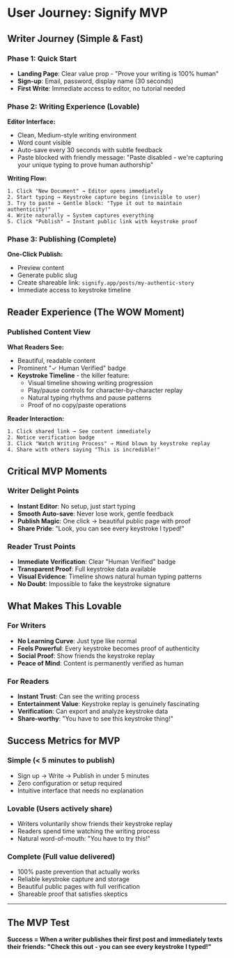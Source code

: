 # User Journey: Signify MVP

## Writer Journey (Simple & Fast)

### Phase 1: Quick Start
- **Landing Page**: Clear value prop - "Prove your writing is 100% human"
- **Sign-up**: Email, password, display name (30 seconds)
- **First Write**: Immediate access to editor, no tutorial needed

### Phase 2: Writing Experience (Lovable)
**Editor Interface:**
- Clean, Medium-style writing environment
- Word count visible
- Auto-save every 30 seconds with subtle feedback
- Paste blocked with friendly message: "Paste disabled - we're capturing your unique typing to prove human authorship"

**Writing Flow:**
```
1. Click "New Document" → Editor opens immediately
2. Start typing → Keystroke capture begins (invisible to user)
3. Try to paste → Gentle block: "Type it out to maintain authenticity!"
4. Write naturally → System captures everything
5. Click "Publish" → Instant public link with keystroke proof
```

### Phase 3: Publishing (Complete)
**One-Click Publish:**
- Preview content
- Generate public slug
- Create shareable link: `signify.app/posts/my-authentic-story`
- Immediate access to keystroke timeline

## Reader Experience (The WOW Moment)

### Published Content View
**What Readers See:**
- Beautiful, readable content
- Prominent "✓ Human Verified" badge
- **Keystroke Timeline** - the killer feature:
  - Visual timeline showing writing progression
  - Play/pause controls for character-by-character replay
  - Natural typing rhythms and pause patterns
  - Proof of no copy/paste operations

**Reader Interaction:**
```
1. Click shared link → See content immediately
2. Notice verification badge
3. Click "Watch Writing Process" → Mind blown by keystroke replay
4. Share with others saying "This is incredible!"
```

## Critical MVP Moments

### Writer Delight Points
- **Instant Editor**: No setup, just start typing
- **Smooth Auto-save**: Never lose work, gentle feedback
- **Publish Magic**: One click → beautiful public page with proof
- **Share Pride**: "Look, you can see every keystroke I typed!"

### Reader Trust Points
- **Immediate Verification**: Clear "Human Verified" badge
- **Transparent Proof**: Full keystroke data available
- **Visual Evidence**: Timeline shows natural human typing patterns
- **No Doubt**: Impossible to fake the keystroke signature

## What Makes This Lovable

### For Writers
- **No Learning Curve**: Just type like normal
- **Feels Powerful**: Every keystroke becomes proof of authenticity
- **Social Proof**: Show friends the keystroke replay
- **Peace of Mind**: Content is permanently verified as human

### For Readers
- **Instant Trust**: Can see the writing process
- **Entertainment Value**: Keystroke replay is genuinely fascinating
- **Verification**: Can export and analyze keystroke data
- **Share-worthy**: "You have to see this keystroke thing!"

## Success Metrics for MVP

### Simple (< 5 minutes to publish)
- Sign up → Write → Publish in under 5 minutes
- Zero configuration or setup required
- Intuitive interface that needs no explanation

### Lovable (Users actively share)
- Writers voluntarily show friends their keystroke replay
- Readers spend time watching the writing process
- Natural word-of-mouth: "You have to try this!"

### Complete (Full value delivered)
- 100% paste prevention that actually works
- Reliable keystroke capture and storage
- Beautiful public pages with full verification
- Shareable proof that satisfies skeptics

---

## The MVP Test
**Success = When a writer publishes their first post and immediately texts their friends: "Check this out - you can see every keystroke I typed!"**